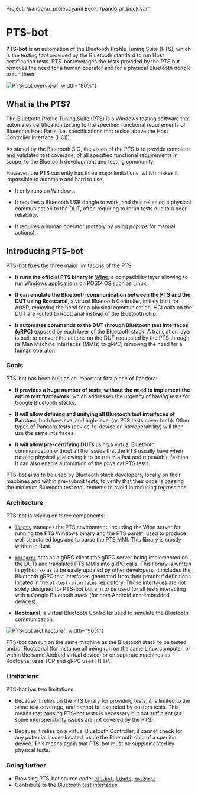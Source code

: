 Project: /pandora/_project.yaml
Book: /pandora/_book.yaml

# PTS-bot

**PTS-bot** is an automation of the Bluetooth Profile Tuning Suite (PTS), which
is the testing tool provided by the Bluetooth standard to run Host certification
tests. PTS-bot leverages the tests provided by the PTS but removes the need for
a human operator and for a physical Bluetooth dongle to run them.

![PTS-bot overview](
/pandora/guides/pts-bot/images/pts-bot.svg){: width="80%"}

## What is the PTS?

The [Bluetooth Profile Tuning Suite (PTS)](
https://www.bluetooth.com/develop-with-bluetooth/qualification-listing/qualification-test-tools/profile-tuning-suite/)
is a Windows testing software that automates certification testing to the
specified functional requirements of Bluetooth Host Parts (i.e. specifications
that reside above the Host Controller Interface (HCI)).

As stated by the Bluetooth SIG, the vision of the PTS is to provide complete and
validated test coverage, of all specified functional requirements in scope, to
the Bluetooth  development and testing community.

However, the PTS currently has three major limitations, which makes it
impossible to automate and hard to use:

* It only runs on Windows.

* It requires a Bluetooth USB dongle to work, and thus relies on a physical
  communication to the DUT, often requiring to rerun tests due to a poor
  reliability.

* It requires a human operator (notably by using popups for manual actions).

## Introducing PTS-bot

PTS-bot fixes the three major limitations of the PTS:

* **It runs the official PTS binary in [Wine](https://www.winehq.org/)**, a
  compatibility layer allowing to run Windows applications on POSIX OS such as
  Linux.

* **It can emulate the Bluetooth communication between the PTS and the DUT using
  Rootcanal**, a virtual Bluetooth Controller, initialy built for AOSP, removing
  the need for a physical communication. HCI calls on the DUT are routed to
  Rootcanal instead of the Bluetooth chip.

* **It automates commands to the DUT through Bluetooth test interfaces (gRPC)**
  exposed by each layer of the Bluetooth stack. A translation layer is built to
  convert the actions on the DUT requested by the PTS through its Man Machine
  Interfaces (MMIs) to gRPC, removing the need for a human operator.

### Goals

PTS-bot has been built as an important first piece of Pandora:

* **It provides a huge number of tests, without the need to implement the
  entire test framework**, which addresses the urgency of having tests for
  Google Bluetooth stacks.

* **It will allow defining and unifying all Bluetooth test interfaces of
  Pandora**, both low-level and high-level (as PTS tests cover both). Other
  types of Pandora tests (device-to-device or interoperability) will then use
  the same interfaces.

* **It will allow pre-certifying DUTs** using a virtual Bluetooth communication
  without all the issues that the PTS usually have when running physically,
  allowing it to be run in a fast and repeatable fashion. It can also enable
  automation of the physical PTS tests.

PTS-bot aims to be used by Bluetooth stack developers, locally on their machines
and within pre-submit tests, to verify that their code is passing the minimum
Bluetooth test requirements to avoid introducing regressions.

### Architecture

PTS-bot is relying on three components:

* [`libpts`](https://blueberry.git.corp.google.com/libpts/) manages the PTS
  environment, including the Wine server for running the PTS Windows binary and
  the PTS parser, used to produce well structured logs and to parse the PTS MMI.
  This library is mostly written in Rust.

* [`mmi2grpc`](https://pandora.git.corp.google.com/mmi2grpc/) acts as a gRPC
  client (the gRPC server being implemented on the DUT) and translates PTS MMIs
  into gRPC calls. This library is written in python so as to be easily updated
  by other developers. It includes the Bluetooth gRPC test interfaces generated
  from their protobuf definitions located in the [`bt-test-interfaces`](
  https://pandora.git.corp.google.com/bt-test-interfaces/) repository. Those
  interfaces are not solely designed for PTS-bot but aim to be used for all
  tests interacting with a Google Bluetooth stack (for both Android and embedded
  devices).

* **Rootcanal**, a virtual Bluetooth Controller used to simulate the Bluetooth
  communication.

![PTS-bot architecture](
/pandora/guides/pts-bot/images/pts-bot-architecture.svg){: width="90%"}

PTS-bot can run on the same machine as the Bluetooth stack to be tested and/or
Rootcanal (for instance all being run on the same Linux computer, or within the
same Android virtual device) or on separate machines as Rootcanal uses TCP
and gRPC uses HTTP.

### Limitations

PTS-bot has two limitations:

* Because it relies on the PTS binary for providing tests, it is limited to the
  same test coverage, and cannot be extended by custom tests. This means that
  passing PTS-bot tests is necessary but not sufficient (as some
  interoperability issues are not covered by the PTS).

* Because it relies on a virtual Bluetooth Controller, it cannot check for any
  potential issues located inside the Bluetooth chip of a specific device. This
  means again that PTS-bot must be supplemented by physical tests.

### Going further

* Browsing PTS-bot source code: [`PTS-bot`](
  https://blueberry.git.corp.google.com/PTS-bot/), [`libpts`](
  https://blueberry.git.corp.google.com/libpts/), [`mmi2grpc`](
  https://pandora.git.corp.google.com/mmi2grpc/).
* Contribute to the [Bluetooth test interfaces](
  https://pandora.git.corp.google.com/bt-test-interfaces/)
